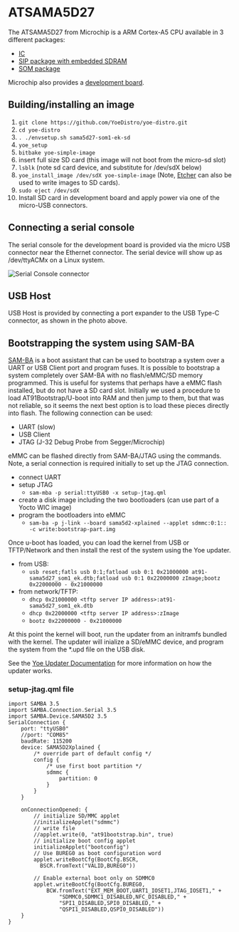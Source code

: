 # ATSAMA5D27

The ATSAMA5D27 from Microchip is a ARM Cortex-A5 CPU available in 3 different
packages:

- [IC](https://www.microchip.com/wwwproducts/en/ATSAMA5D27)
- [SIP package with embedded SDRAM](https://www.microchip.com/wwwproducts/en/ATSAMA5D27C-D1G)
- [SOM package](https://www.microchip.com/wwwproducts/en/ATSAMA5D27-SOM1)

Microchip also provides a
[development board](https://www.microchip.com/DevelopmentTools/ProductDetails/ATSAMA5D27-SOM1-EK1).

## Building/installing an image

1. `git clone https://github.com/YoeDistro/yoe-distro.git`
1. `cd yoe-distro`
1. `. ./envsetup.sh sama5d27-som1-ek-sd`
1. `yoe_setup`
1. `bitbake yoe-simple-image`
1. insert full size SD card (this image will not boot from the micro-sd slot)
1. `lsblk` (note sd card device, and substitute for /dev/sdX below)
1. `yoe_install_image /dev/sdX yoe-simple-image` (Note,
   [Etcher](https://www.balena.io/etcher/) can also be used to write images to
   SD cards).
1. `sudo eject /dev/sdX`
1. Install SD card in development board and apply power via one of the micro-USB
   connectors.

## Connecting a serial console

The serial console for the development board is provided via the micro USB
connector near the Ethernet connector. The serial device will show up as
/dev/ttyACMx on a Linux system.

![Serial Console connector](ATSAMA5D27-SOM1-EK1.png)

## USB Host

USB Host is provided by connecting a port expander to the USB Type-C connector,
as shown in the photo above.

## Bootstrapping the system using SAM-BA

[SAM-BA](https://github.com/atmelcorp/sam-ba) is a boot assistant that can be
used to bootstrap a system over a UART or USB Client port and program fuses. It
is possible to bootstrap a system completely over SAM-BA with no flash/eMMC/SD
memory programmed. This is useful for systems that perhaps have a eMMC flash
installed, but do not have a SD card slot. Initially we used a procedure to load
AT91Bootstrap/U-boot into RAM and then jump to them, but that was not reliable,
so it seems the next best option is to load these pieces directly into flash.
The following connection can be used:

- UART (slow)
- USB Client
- JTAG (J-32 Debug Probe from Segger/Microchip)

eMMC can be flashed directly from SAM-BA/JTAG using the commands. Note, a serial
connection is required initially to set up the JTAG connection.

- connect UART
- setup JTAG
  - `sam-mba -p serial:ttyUSB0 -x setup-jtag.qml`
- create a disk image including the two bootloaders (can use part of a Yocto WIC
  image)
- program the bootloaders into eMMC
  - `sam-ba -p j-link --board sama5d2-xplained --applet sdmmc:0:1:: -c write:bootstrap-part.img`

Once u-boot has loaded, you can load the kernel from USB or TFTP/Network and
then install the rest of the system using the Yoe updater.

- from USB:
  - `usb reset;fatls usb 0:1;fatload usb 0:1 0x21000000 at91-sama5d27_som1_ek.dtb;fatload usb 0:1 0x22000000 zImage;bootz 0x22000000 - 0x21000000`
- from network/TFTP:
  - `dhcp 0x21000000 <tftp server IP address>:at91-sama5d27_som1_ek.dtb`
  - `dhcp 0x22000000 <tftp server IP address>:zImage`
  - `bootz 0x22000000 - 0x21000000`

At this point the kernel will boot, run the updater from an initramfs bundled
with the kernel. The updater will inialize a SD/eMMC device, and program the
system from the \*.upd file on the USB disk.

See the [Yoe Updater Documentation](updater.md) for more information on how the
updater works.

### setup-jtag.qml file

```
import SAMBA 3.5
import SAMBA.Connection.Serial 3.5
import SAMBA.Device.SAMA5D2 3.5
SerialConnection {
	port: "ttyUSB0"
	//port: "COM85"
	baudRate: 115200
	device: SAMA5D2Xplained {
		/* override part of default config */
		config {
			/* use first boot partition */
			sdmmc {
				partition: 0
			}
		}
	}

	onConnectionOpened: {
		// initialize SD/MMC applet
		//initializeApplet("sdmmc")
		// write file
		//applet.write(0, "at91bootstrap.bin", true)
		// initialize boot config applet
		initializeApplet("bootconfig")
		// Use BUREG0 as boot configuration word
		applet.writeBootCfg(BootCfg.BSCR,
		  BSCR.fromText("VALID,BUREG0"))

		// Enable external boot only on SDMMC0
		applet.writeBootCfg(BootCfg.BUREG0,
			BCW.fromText("EXT_MEM_BOOT,UART1_IOSET1,JTAG_IOSET1," +
				"SDMMC0,SDMMC1_DISABLED,NFC_DISABLED," +
				"SPI1_DISABLED,SPI0_DISABLED," +
				"QSPI1_DISABLED,QSPI0_DISABLED"))
	}
}
```
